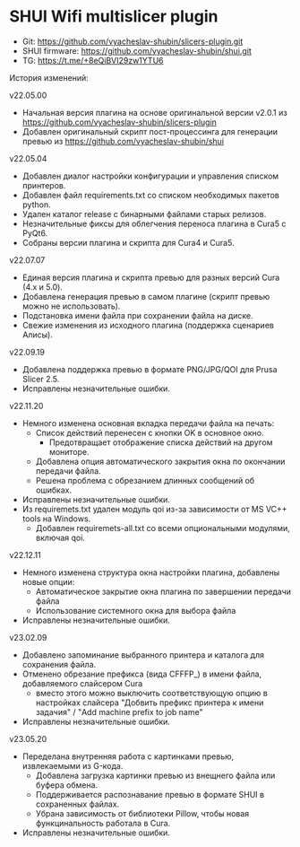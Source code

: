 # SHUI Wifi multislicer plugin

* Git: https://github.com/vyacheslav-shubin/slicers-plugin.git
* SHUI firmware: https://github.com/vyacheslav-shubin/shui.git
* TG: https://t.me/+8eQiBVI29zw1YTU6

История изменений:

v22.05.00
* Начальная версия плагина на основе оригинальной версии v2.0.1 из
  https://github.com/vyacheslav-shubin/slicers-plugin
* Добавлен оригинальный скрипт пост-процессинга для генерации превью из
  https://github.com/vyacheslav-shubin/shui

v22.05.04
* Добавлен диалог настройки конфигурации и управления списком принтеров.
* Добавлен файл requirements.txt со списком необходимых пакетов python.
* Удален каталог release с бинарными файлами старых релизов.
* Незначительные фиксы для облегчения переноса плагина в Cura5 с PyQt6.
* Собраны версии плагина и скрипта для Cura4 и Cura5.

v22.07.07
* Единая версия плагина и скрипта превью для разных версий Cura (4.x и 5.0).
* Добавлена генерация превью в самом плагине (скрипт превью можно не использовать).
* Подстановка имени файла при сохранении файла на диске.
* Свежие изменения из исходного плагина (поддержка сценариев Алисы).

v22.09.19
* Добавлена поддержка превью в формате PNG/JPG/QOI для Prusa Slicer 2.5.
* Исправлены незначительные ошибки.

v22.11.20
* Немного изменена основная вкладка передачи файла на печать:
  * Список действий перенесен с кнопки OK в основное окно.
    * Предотвращает отображение списка действий на другом мониторе.
  * Добавлена опция автоматического закрытия окна по окончании передачи файла.
  * Решена проблема с обрезанием длинных сообщений об ошибках.
* Исправлены незначительные ошибки.
* Из requiremets.txt удален модуль qoi из-за зависимости от MS VC++ tools на Windows.
  * Добавлен requiremets-all.txt со всеми опциональными модулями, включая qoi.

v22.12.11
* Немного изменена структура окна настройки плагина, добавлены новые опции:
  * Автоматическое закрытие окна плагина по завершении передачи файла
  * Использование системного окна для выбора файла
* Исправлены незначительные ошибки. 

v23.02.09
* Добавлено запоминание выбранного принтера и каталога для сохранения файла.
* Отменено обрезание префикса (вида CFFFP_) в имени файла, добавляемого слайсером Cura
  * вместо этого можно выключить соответствующую опцию в настройках слайсера
    "Добвить префикс принтера к имени задачия" / "Add machine prefix to job name"
* Исправлены незначительные ошибки.

v23.05.20
* Переделана внутренняя работа с картинками превью, извлекаемыми из G-кода.
  * Добавлена загрузка картинки превью из внещнего файла или буфера обмена.
  * Поддерживается распознавание превью в формате SHUI в сохраненных файлах.
  * Убрана зависимость от библиотеки Pillow, чтобы новая функцинальность работала в Cura.
* Исправлены незначительные ошибки.
